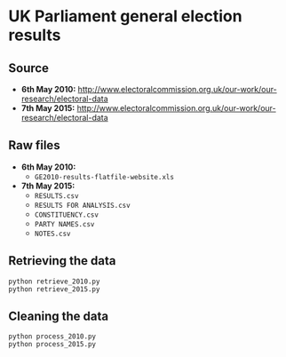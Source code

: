 # UK Parliament general election results

## Source
- **6th May 2010:** http://www.electoralcommission.org.uk/our-work/our-research/electoral-data
- **7th May 2015:** http://www.electoralcommission.org.uk/our-work/our-research/electoral-data

## Raw files
- **6th May 2010:**
  - `GE2010-results-flatfile-website.xls`
- **7th May 2015:**
    - `RESULTS.csv`
    - `RESULTS FOR ANALYSIS.csv`
    - `CONSTITUENCY.csv`
    - `PARTY NAMES.csv`
    - `NOTES.csv`

## Retrieving the data
```
python retrieve_2010.py
python retrieve_2015.py
```

## Cleaning the data
```
python process_2010.py
python process_2015.py
```
